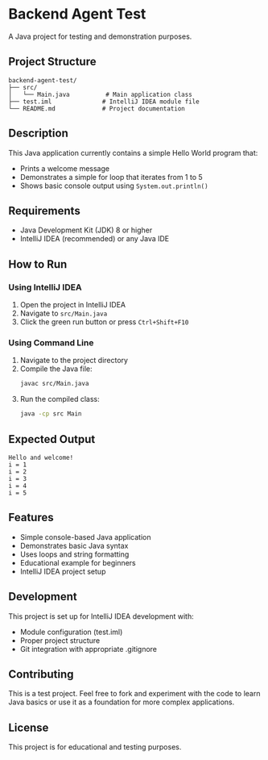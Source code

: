 # Backend Agent Test

A Java project for testing and demonstration purposes.

## Project Structure

```
backend-agent-test/
├── src/
│   └── Main.java          # Main application class
├── test.iml              # IntelliJ IDEA module file
└── README.md             # Project documentation
```

## Description

This Java application currently contains a simple Hello World program that:
- Prints a welcome message
- Demonstrates a simple for loop that iterates from 1 to 5
- Shows basic console output using `System.out.println()`

## Requirements

- Java Development Kit (JDK) 8 or higher
- IntelliJ IDEA (recommended) or any Java IDE

## How to Run

### Using IntelliJ IDEA
1. Open the project in IntelliJ IDEA
2. Navigate to `src/Main.java`
3. Click the green run button or press `Ctrl+Shift+F10`

### Using Command Line
1. Navigate to the project directory
2. Compile the Java file:
   ```bash
   javac src/Main.java
   ```
3. Run the compiled class:
   ```bash
   java -cp src Main
   ```

## Expected Output

```
Hello and welcome!
i = 1
i = 2
i = 3
i = 4
i = 5
```

## Features

- Simple console-based Java application
- Demonstrates basic Java syntax
- Uses loops and string formatting
- Educational example for beginners
- IntelliJ IDEA project setup

## Development

This project is set up for IntelliJ IDEA development with:
- Module configuration (test.iml)
- Proper project structure
- Git integration with appropriate .gitignore

## Contributing

This is a test project. Feel free to fork and experiment with the code to learn Java basics or use it as a foundation for more complex applications.

## License

This project is for educational and testing purposes.
